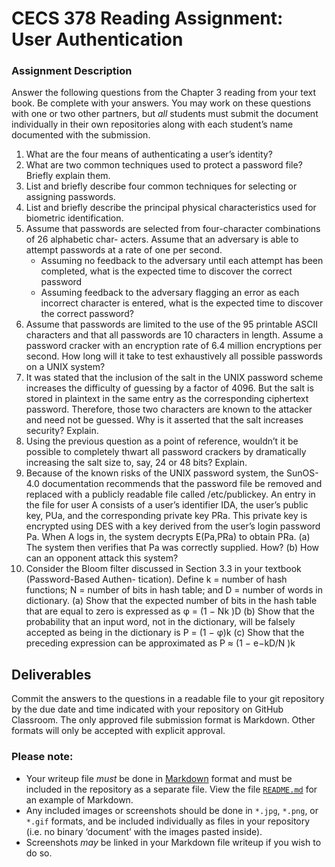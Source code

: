# CECS 378 Reading Assignment: User Authentication

### Assignment Description
Answer the following questions from the Chapter 3 reading from your text book. Be complete with your answers. You may work on these questions with one or two other partners, but *all* students must submit the document individually in their own repositories along with each student’s name documented with the submission.

1. What are the four means of authenticating a user’s identity?
2. What are two common techniques used to protect a password file? Briefly explain them.
3. List and briefly describe four common techniques for selecting or assigning passwords.
4. List and briefly describe the principal physical characteristics used for biometric identification.
5. Assume that passwords are selected from four-character combinations of 26 alphabetic char- acters. Assume that an adversary is able to attempt passwords at a rate of one per second.
	* Assuming no feedback to the adversary until each attempt has been completed, what is the expected time to discover the correct password
	* Assuming feedback to the adversary flagging an error as each incorrect character is entered, what is the expected time to discover the correct password?
6. Assume that passwords are limited to the use of the 95 printable ASCII characters and that all passwords are 10 characters in length. Assume a password cracker with an encryption rate of 6.4 million encryptions per second. How long will it take to test exhaustively all possible passwords on a UNIX system?
7. It was stated that the inclusion of the salt in the UNIX password scheme increases the difficulty of guessing by a factor of 4096. But the salt is stored in plaintext in the same entry as the corresponding ciphertext password. Therefore, those two characters are known to the attacker and need not be guessed. Why is it asserted that the salt increases security? Explain.
8. Using the previous question as a point of reference, wouldn’t it be possible to completely thwart all password crackers by dramatically increasing the salt size to, say, 24 or 48 bits? Explain.
9. Because of the known risks of the UNIX password system, the SunOS-4.0 documentation recommends that the password file be removed and replaced with a publicly readable file called /etc/publickey. An entry in the file for user A consists of a user’s identifier IDA, the user’s public key, PUa, and the corresponding private key PRa. This private key is encrypted using DES with a key derived from the user’s login password Pa. When A logs in, the system decrypts E(Pa,PRa) to obtain PRa.
(a) The system then verifies that Pa was correctly supplied. How? (b) How can an opponent attack this system?
10. Consider the Bloom filter discussed in Section 3.3 in your textbook (Password-Based Authen- tication). Define k = number of hash functions; N = number of bits in hash table; and D = number of words in dictionary.
(a) Show that the expected number of bits in the hash table that are equal to zero is expressed as φ = (1 − Nk )D
(b) Show that the probability that an input word, not in the dictionary, will be falsely accepted as being in the dictionary is P = (1 − φ)k
(c) Show that the preceding expression can be approximated as P ≈ (1 − e−kD/N )k  

## Deliverables
Commit the answers to the questions in a readable file to your git repository by the due date and time indicated with your repository on GitHub Classroom. The only approved file submission format is Markdown. Other formats will only be accepted with explicit approval.

### Please note:

* Your writeup file *must* be done in [Markdown](https://docs.github.com/en/get-started/writing-on-github/getting-started-with-writing-and-formatting-on-github/basic-writing-and-formatting-syntax) format and must be included in the repository as a separate file. View the file [`README.md`](README.md?plain=1) for an example of Markdown.
* Any included images or screenshots should be done in `*.jpg`, `*.png`, or `*.gif` formats, and be included individually as files in your repository (i.e. no binary ‘document’ with the images pasted inside).
* Screenshots *may* be linked in your Markdown file writeup if you wish to do so.